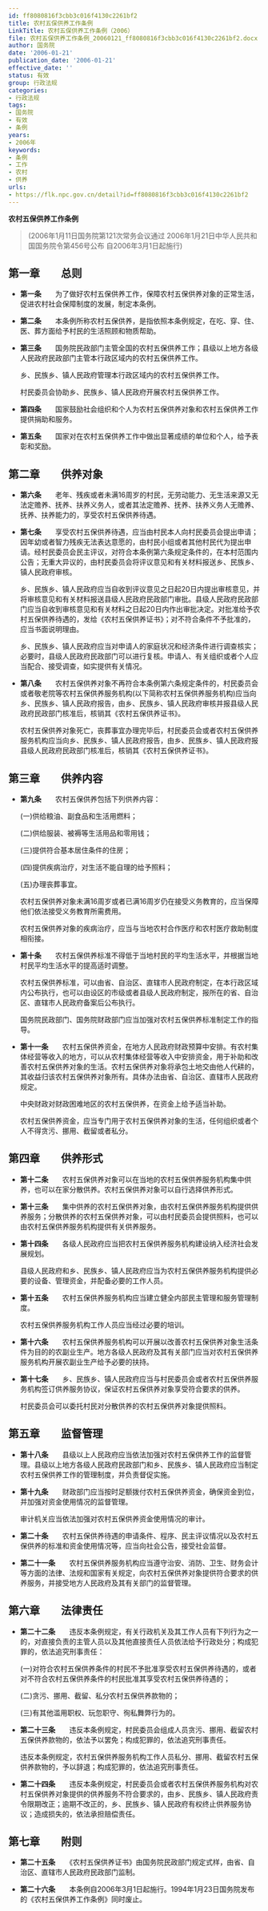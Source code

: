 ```yaml
---
id: ff8080816f3cbb3c016f4130c2261bf2
title: 农村五保供养工作条例
LinkTitle: 农村五保供养工作条例（2006）
file: 农村五保供养工作条例_20060121_ff8080816f3cbb3c016f4130c2261bf2.docx
author: 国务院
date: '2006-01-21'
publication_date: '2006-01-21'
effective_date: ''
status: 有效
group: 行政法规
categories:
- 行政法规
tags:
- 国务院
- 有效
- 条例
years:
- 2006年
keywords:
- 条例
- 工作
- 农村
- 供养
urls:
- https://flk.npc.gov.cn/detail?id=ff8080816f3cbb3c016f4130c2261bf2
---
```


**农村五保供养工作条例**

> (2006年1月11日国务院第121次常务会议通过 2006年1月21日中华人民共和国国务院令第456号公布 自2006年3月1日起施行)

## 第一章　　总则

- **第一条**　　为了做好农村五保供养工作，保障农村五保供养对象的正常生活，促进农村社会保障制度的发展，制定本条例。

- **第二条**　　本条例所称农村五保供养，是指依照本条例规定，在吃、穿、住、医、葬方面给予村民的生活照顾和物质帮助。

- **第三条**　　国务院民政部门主管全国的农村五保供养工作；县级以上地方各级人民政府民政部门主管本行政区域内的农村五保供养工作。

  乡、民族乡、镇人民政府管理本行政区域内的农村五保供养工作。

  村民委员会协助乡、民族乡、镇人民政府开展农村五保供养工作。

- **第四条**　　国家鼓励社会组织和个人为农村五保供养对象和农村五保供养工作提供捐助和服务。

- **第五条**　　国家对在农村五保供养工作中做出显著成绩的单位和个人，给予表彰和奖励。

## 第二章　　供养对象

- **第六条**　　老年、残疾或者未满16周岁的村民，无劳动能力、无生活来源又无法定赡养、抚养、扶养义务人，或者其法定赡养、抚养、扶养义务人无赡养、抚养、扶养能力的，享受农村五保供养待遇。

- **第七条**　　享受农村五保供养待遇，应当由村民本人向村民委员会提出申请；因年幼或者智力残疾无法表达意愿的，由村民小组或者其他村民代为提出申请。经村民委员会民主评议，对符合本条例第六条规定条件的，在本村范围内公告；无重大异议的，由村民委员会将评议意见和有关材料报送乡、民族乡、镇人民政府审核。

  乡、民族乡、镇人民政府应当自收到评议意见之日起20日内提出审核意见，并将审核意见和有关材料报送县级人民政府民政部门审批。县级人民政府民政部门应当自收到审核意见和有关材料之日起20日内作出审批决定。对批准给予农村五保供养待遇的，发给《农村五保供养证书》；对不符合条件不予批准的，应当书面说明理由。

  乡、民族乡、镇人民政府应当对申请人的家庭状况和经济条件进行调查核实；必要时，县级人民政府民政部门可以进行复核。申请人、有关组织或者个人应当配合、接受调查，如实提供有关情况。

- **第八条**　　农村五保供养对象不再符合本条例第六条规定条件的，村民委员会或者敬老院等农村五保供养服务机构(以下简称农村五保供养服务机构)应当向乡、民族乡、镇人民政府报告，由乡、民族乡、镇人民政府审核并报县级人民政府民政部门核准后，核销其《农村五保供养证书》。

  农村五保供养对象死亡，丧葬事宜办理完毕后，村民委员会或者农村五保供养服务机构应当向乡、民族乡、镇人民政府报告，由乡、民族乡、镇人民政府报县级人民政府民政部门核准后，核销其《农村五保供养证书》。

## 第三章　　供养内容

- **第九条**　　农村五保供养包括下列供养内容：

  (一)供给粮油、副食品和生活用燃料；

  (二)供给服装、被褥等生活用品和零用钱；

  (三)提供符合基本居住条件的住房；

  (四)提供疾病治疗，对生活不能自理的给予照料；

  (五)办理丧葬事宜。

  农村五保供养对象未满16周岁或者已满16周岁仍在接受义务教育的，应当保障他们依法接受义务教育所需费用。

  农村五保供养对象的疾病治疗，应当与当地农村合作医疗和农村医疗救助制度相衔接。

- **第十条**　　农村五保供养标准不得低于当地村民的平均生活水平，并根据当地村民平均生活水平的提高适时调整。

  农村五保供养标准，可以由省、自治区、直辖市人民政府制定，在本行政区域内公布执行，也可以由设区的市级或者县级人民政府制定，报所在的省、自治区、直辖市人民政府备案后公布执行。

  国务院民政部门、国务院财政部门应当加强对农村五保供养标准制定工作的指导。

- **第十一条**　　农村五保供养资金，在地方人民政府财政预算中安排。有农村集体经营等收入的地方，可以从农村集体经营等收入中安排资金，用于补助和改善农村五保供养对象的生活。农村五保供养对象将承包土地交由他人代耕的，其收益归该农村五保供养对象所有。具体办法由省、自治区、直辖市人民政府规定。

  中央财政对财政困难地区的农村五保供养，在资金上给予适当补助。

  农村五保供养资金，应当专门用于农村五保供养对象的生活，任何组织或者个人不得贪污、挪用、截留或者私分。

## 第四章　　供养形式

- **第十二条**　　农村五保供养对象可以在当地的农村五保供养服务机构集中供养，也可以在家分散供养。农村五保供养对象可以自行选择供养形式。

- **第十三条**　　集中供养的农村五保供养对象，由农村五保供养服务机构提供供养服务；分散供养的农村五保供养对象，可以由村民委员会提供照料，也可以由农村五保供养服务机构提供有关供养服务。

- **第十四条**　　各级人民政府应当把农村五保供养服务机构建设纳入经济社会发展规划。

  县级人民政府和乡、民族乡、镇人民政府应当为农村五保供养服务机构提供必要的设备、管理资金，并配备必要的工作人员。

- **第十五条**　　农村五保供养服务机构应当建立健全内部民主管理和服务管理制度。

  农村五保供养服务机构工作人员应当经过必要的培训。

- **第十六条**　　农村五保供养服务机构可以开展以改善农村五保供养对象生活条件为目的的农副业生产。地方各级人民政府及其有关部门应当对农村五保供养服务机构开展农副业生产给予必要的扶持。

- **第十七条**　　乡、民族乡、镇人民政府应当与村民委员会或者农村五保供养服务机构签订供养服务协议，保证农村五保供养对象享受符合要求的供养。

  村民委员会可以委托村民对分散供养的农村五保供养对象提供照料。

## 第五章　　监督管理

- **第十八条**　　县级以上人民政府应当依法加强对农村五保供养工作的监督管理。县级以上地方各级人民政府民政部门和乡、民族乡、镇人民政府应当制定农村五保供养工作的管理制度，并负责督促实施。

- **第十九条**　　财政部门应当按时足额拨付农村五保供养资金，确保资金到位，并加强对资金使用情况的监督管理。

  审计机关应当依法加强对农村五保供养资金使用情况的审计。

- **第二十条**　　农村五保供养待遇的申请条件、程序、民主评议情况以及农村五保供养的标准和资金使用情况等，应当向社会公告，接受社会监督。

- **第二十一条**　　农村五保供养服务机构应当遵守治安、消防、卫生、财务会计等方面的法律、法规和国家有关规定，向农村五保供养对象提供符合要求的供养服务，并接受地方人民政府及其有关部门的监督管理。

## 第六章　　法律责任

- **第二十二条**　　违反本条例规定，有关行政机关及其工作人员有下列行为之一的，对直接负责的主管人员以及其他直接责任人员依法给予行政处分；构成犯罪的，依法追究刑事责任：

  (一)对符合农村五保供养条件的村民不予批准享受农村五保供养待遇的，或者对不符合农村五保供养条件的村民批准其享受农村五保供养待遇的；

  (二)贪污、挪用、截留、私分农村五保供养款物的；

  (三)有其他滥用职权、玩忽职守、徇私舞弊行为的。

- **第二十三条**　　违反本条例规定，村民委员会组成人员贪污、挪用、截留农村五保供养款物的，依法予以罢免；构成犯罪的，依法追究刑事责任。

  违反本条例规定，农村五保供养服务机构工作人员私分、挪用、截留农村五保供养款物的，予以辞退；构成犯罪的，依法追究刑事责任。

- **第二十四条**　　违反本条例规定，村民委员会或者农村五保供养服务机构对农村五保供养对象提供的供养服务不符合要求的，由乡、民族乡、镇人民政府责令限期改正；逾期不改正的，乡、民族乡、镇人民政府有权终止供养服务协议；造成损失的，依法承担赔偿责任。

## 第七章　　附则

- **第二十五条**　　《农村五保供养证书》由国务院民政部门规定式样，由省、自治区、直辖市人民政府民政部门监制。

- **第二十六条**　　本条例自2006年3月1日起施行。1994年1月23日国务院发布的《农村五保供养工作条例》同时废止。
